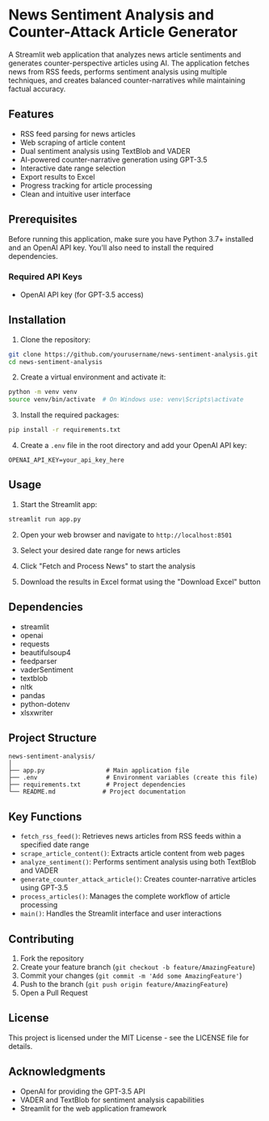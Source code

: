 # News Sentiment Analysis and Counter-Attack Article Generator

A Streamlit web application that analyzes news article sentiments and generates counter-perspective articles using AI. The application fetches news from RSS feeds, performs sentiment analysis using multiple techniques, and creates balanced counter-narratives while maintaining factual accuracy.

## Features

- RSS feed parsing for news articles
- Web scraping of article content
- Dual sentiment analysis using TextBlob and VADER
- AI-powered counter-narrative generation using GPT-3.5
- Interactive date range selection
- Export results to Excel
- Progress tracking for article processing
- Clean and intuitive user interface

## Prerequisites

Before running this application, make sure you have Python 3.7+ installed and an OpenAI API key. You'll also need to install the required dependencies.

### Required API Keys

- OpenAI API key (for GPT-3.5 access)

## Installation

1. Clone the repository:
```bash
git clone https://github.com/yourusername/news-sentiment-analysis.git
cd news-sentiment-analysis
```

2. Create a virtual environment and activate it:
```bash
python -m venv venv
source venv/bin/activate  # On Windows use: venv\Scripts\activate
```

3. Install the required packages:
```bash
pip install -r requirements.txt
```

4. Create a `.env` file in the root directory and add your OpenAI API key:
```
OPENAI_API_KEY=your_api_key_here
```

## Usage

1. Start the Streamlit app:
```bash
streamlit run app.py
```

2. Open your web browser and navigate to `http://localhost:8501`

3. Select your desired date range for news articles

4. Click "Fetch and Process News" to start the analysis

5. Download the results in Excel format using the "Download Excel" button

## Dependencies

- streamlit
- openai
- requests
- beautifulsoup4
- feedparser
- vaderSentiment
- textblob
- nltk
- pandas
- python-dotenv
- xlsxwriter

## Project Structure

```
news-sentiment-analysis/
│
├── app.py                 # Main application file
├── .env                   # Environment variables (create this file)
├── requirements.txt       # Project dependencies
└── README.md             # Project documentation
```

## Key Functions

- `fetch_rss_feed()`: Retrieves news articles from RSS feeds within a specified date range
- `scrape_article_content()`: Extracts article content from web pages
- `analyze_sentiment()`: Performs sentiment analysis using both TextBlob and VADER
- `generate_counter_attack_article()`: Creates counter-narrative articles using GPT-3.5
- `process_articles()`: Manages the complete workflow of article processing
- `main()`: Handles the Streamlit interface and user interactions

## Contributing

1. Fork the repository
2. Create your feature branch (`git checkout -b feature/AmazingFeature`)
3. Commit your changes (`git commit -m 'Add some AmazingFeature'`)
4. Push to the branch (`git push origin feature/AmazingFeature`)
5. Open a Pull Request

## License

This project is licensed under the MIT License - see the LICENSE file for details.

## Acknowledgments

- OpenAI for providing the GPT-3.5 API
- VADER and TextBlob for sentiment analysis capabilities
- Streamlit for the web application framework





